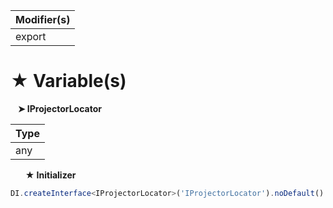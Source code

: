 | Modifier(s)                            |
|----------------------------------------|
| export |

# &#9733; Variable(s)

&nbsp;&nbsp; **&#10148; IProjectorLocator**

| Type                        |
|-----------------------------|
| any |

&nbsp;&nbsp;&nbsp;&nbsp;&nbsp; **&#9733; Initializer**

```ts
DI.createInterface<IProjectorLocator>('IProjectorLocator').noDefault()
```